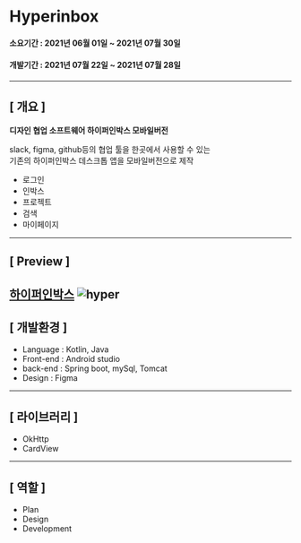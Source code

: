 # Hyperinbox
#### 소요기간 : 2021년 06월 01일 ~ 2021년 07월 30일
#### 개발기간 : 2021년 07월 22일 ~ 2021년 07월 28일
---
## [ 개요 ]

**디자인 협업 소프트웨어 하이퍼인박스 모바일버전**

slack, figma, github등의 협업 툴을 한곳에서 사용할 수 있는\
기존의 하이퍼인박스 데스크톱 앱을 모바일버전으로 제작 
* 로그인
* 인박스
* 프로젝트
* 검색
* 마이페이지
---
## [ Preview ]
[하이퍼인박스]()
![hyper](https://user-images.githubusercontent.com/72050086/130312503-091b4aa1-80f8-4142-8bdd-9bc2a3eca42c.png)
---
## [ 개발환경 ]
* Language : Kotlin, Java
* Front-end : Android studio
* back-end : Spring boot, mySql, Tomcat
* Design : Figma
---
## [ 라이브러리 ]
* OkHttp
* CardView
---
## [ 역할 ]
* Plan
* Design
* Development
